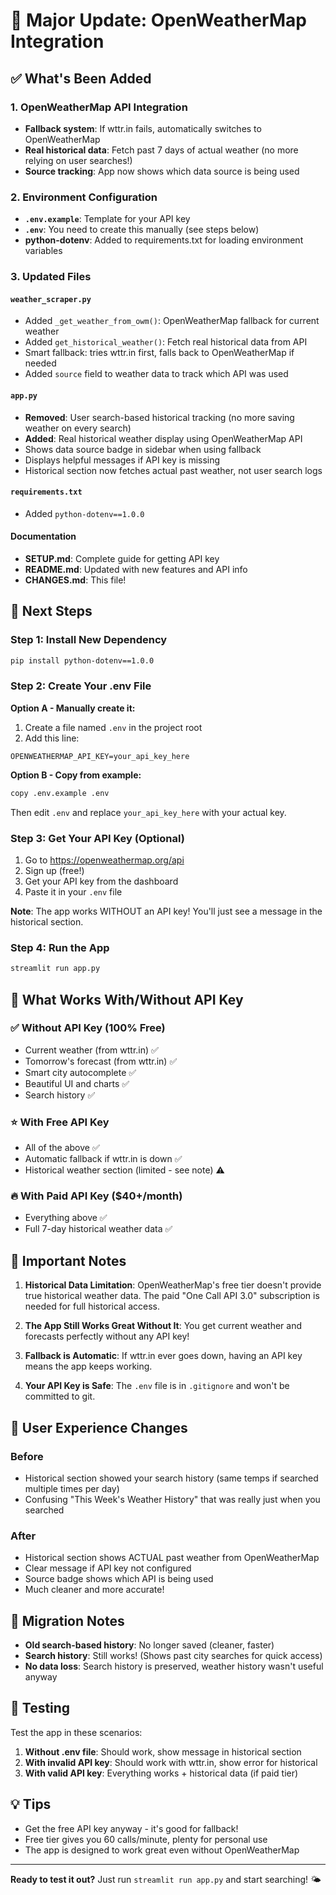 # 🎉 Major Update: OpenWeatherMap Integration

## ✅ What's Been Added

### 1. **OpenWeatherMap API Integration**
   - **Fallback system**: If wttr.in fails, automatically switches to OpenWeatherMap
   - **Real historical data**: Fetch past 7 days of actual weather (no more relying on user searches!)
   - **Source tracking**: App now shows which data source is being used

### 2. **Environment Configuration**
   - **`.env.example`**: Template for your API key
   - **`.env`**: You need to create this manually (see steps below)
   - **python-dotenv**: Added to requirements.txt for loading environment variables

### 3. **Updated Files**

#### `weather_scraper.py`
   - Added `_get_weather_from_owm()`: OpenWeatherMap fallback for current weather
   - Added `get_historical_weather()`: Fetch real historical data from API
   - Smart fallback: tries wttr.in first, falls back to OpenWeatherMap if needed
   - Added `source` field to weather data to track which API was used

#### `app.py`
   - **Removed**: User search-based historical tracking (no more saving weather on every search)
   - **Added**: Real historical weather display using OpenWeatherMap API
   - Shows data source badge in sidebar when using fallback
   - Displays helpful messages if API key is missing
   - Historical section now fetches actual past weather, not user search logs

#### `requirements.txt`
   - Added `python-dotenv==1.0.0`

#### Documentation
   - **SETUP.md**: Complete guide for getting API key
   - **README.md**: Updated with new features and API info
   - **CHANGES.md**: This file!

## 🚀 Next Steps

### Step 1: Install New Dependency
```bash
pip install python-dotenv==1.0.0
```

### Step 2: Create Your .env File

**Option A - Manually create it:**
1. Create a file named `.env` in the project root
2. Add this line:
```
OPENWEATHERMAP_API_KEY=your_api_key_here
```

**Option B - Copy from example:**
```bash
copy .env.example .env
```
Then edit `.env` and replace `your_api_key_here` with your actual key.

### Step 3: Get Your API Key (Optional)
1. Go to https://openweathermap.org/api
2. Sign up (free!)
3. Get your API key from the dashboard
4. Paste it in your `.env` file

**Note**: The app works WITHOUT an API key! You'll just see a message in the historical section.

### Step 4: Run the App
```bash
streamlit run app.py
```

## 🎯 What Works With/Without API Key

### ✅ Without API Key (100% Free)
- Current weather (from wttr.in) ✅
- Tomorrow's forecast (from wttr.in) ✅
- Smart city autocomplete ✅
- Beautiful UI and charts ✅
- Search history ✅

### ⭐ With Free API Key
- All of the above ✅
- Automatic fallback if wttr.in is down ✅
- Historical weather section (limited - see note) ⚠️

### 🔥 With Paid API Key ($40+/month)
- Everything above ✅
- Full 7-day historical weather data ✅

## 📝 Important Notes

1. **Historical Data Limitation**: OpenWeatherMap's free tier doesn't provide true historical weather data. The paid "One Call API 3.0" subscription is needed for full historical access.

2. **The App Still Works Great Without It**: You get current weather and forecasts perfectly without any API key!

3. **Fallback is Automatic**: If wttr.in ever goes down, having an API key means the app keeps working.

4. **Your API Key is Safe**: The `.env` file is in `.gitignore` and won't be committed to git.

## 🎨 User Experience Changes

### Before
- Historical section showed your search history (same temps if searched multiple times per day)
- Confusing "This Week's Weather History" that was really just when you searched

### After  
- Historical section shows ACTUAL past weather from OpenWeatherMap
- Clear message if API key not configured
- Source badge shows which API is being used
- Much cleaner and more accurate!

## 🔄 Migration Notes

- **Old search-based history**: No longer saved (cleaner, faster)
- **Search history**: Still works! (Shows past city searches for quick access)
- **No data loss**: Search history is preserved, weather history wasn't useful anyway

## 🐛 Testing

Test the app in these scenarios:

1. **Without .env file**: Should work, show message in historical section
2. **With invalid API key**: Should work with wttr.in, show error for historical
3. **With valid API key**: Everything works + historical data (if paid tier)

## 💡 Tips

- Get the free API key anyway - it's good for fallback!
- Free tier gives you 60 calls/minute, plenty for personal use
- The app is designed to work great even without OpenWeatherMap

---

**Ready to test it out?** Just run `streamlit run app.py` and start searching! 🌤️
